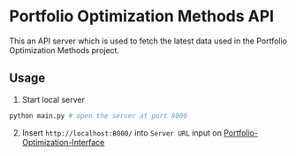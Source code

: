 # Portfolio Optimization Methods API

This an API server which is used to fetch the latest data used in the Portfolio Optimization Methods project.

## Usage

1. Start local server

```bash
python main.py # open the server at port 8000
```

2. Insert `http://localhost:8000/` into `Server URL` input on [Portfolio-Optimization-Interface](https://sidnand.github.io/Portfolio-Optimization-Interface/)